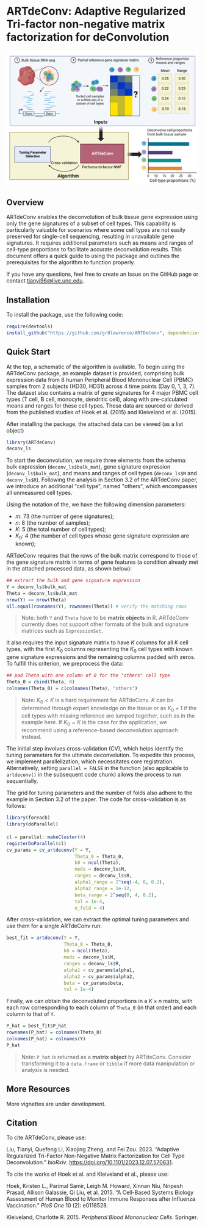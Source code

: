 # ARTdeConv: Adaptive Regularized Tri-factor non-negative matrix factorization for deConvolution

![Schematic Representation of The ARTdeConv Workflow](./images/ARTdeConv_schema.png)

## Overview

ARTdeConv enables the deconvolution of bulk tissue gene expression using only the gene signatures of a subset of cell types. This capability is particularly valuable for scenarios where some cell types are not easily preserved for single-cell sequencing, resulting in unavailable gene signatures. It requires additional parameters such as means and ranges of cell-type proportions to facilitate accurate deconvolution results. This document offers a quick guide to using the package and outlines the prerequisites for the algorithm to function properly.

If you have any questions, feel free to create an Issue on the GitHub page or contact tianyi96@live.unc.edu.

## Installation

To install the package, use the following code:
```R
require(devtools)
install_github("https://github.com/gr8lawrence/ARTDeConv", dependencies = TRUE)
```

## Quick Start

At the top, a schematic of the algorithm is available. To begin using the ARTdeConv package, an example dataset is provided, comprising bulk expression data from 8 human Peripheral Blood Mononuclear Cell (PBMC) samples from 2 subjects (HD30, HD31) across 4 time points (Day 0, 1, 3, 7). The dataset also contains a matrix of gene signatures for 4 major PBMC cell types (T cell, B cell, monocyte, dendritic cell), along with pre-calculated means and ranges for these cell types. These data are sourced or derived from the published studies of Hoek et al. (2015) and Kleiveland et al. (2015).

After installing the package, the attached data can be viewed (as a list object)
```R
library(ARTdeConv)
deconv_ls
```

To start the deconvolution, we require three elements from the schema: bulk expression (`deconv_ls$bulk_mat`), gene signature expression (`deconv_ls$bulk_mat`), and means and ranges of cell types (`deconv_ls$M` and `deconv_ls$R`). Following the analysis in Section 3.2 of the ARTdeConv paper, we introduce an additional "cell type", named "others", which encompasses all unmeasured cell types.

Using the notation of the, we have the following dimension parameters:

 * $m$: 73 (the number of gene signatures);
 * $n$: 8 (the number of samples);
 * $K$: 5 (the total number of cell types);
 * $K_0$: 4 (the number of cell types whose gene signature expression are known);
 
ARTdeConv requires that the rows of the bulk matrix correspond to those of the gene signature matrix in terms of gene features (a condition already met in the attached processed data, as shown below): 

```R
## extract the bulk and gene signature expression
Y = deconv_ls$bulk_mat
Theta = deconv_ls$bulk_mat
nrow(Y) == nrow(Theta)
all.equal(rownames(Y), rownames(Theta)) # verify the matching rows
```

> Note: both `Y` and `Theta` have to be **matrix objects** in R. ARTdeConv currently does not support other formats of the bulk and signature matrices such as `ExpressionSet`.

It also requires the input signature matrix to have $K$ columns for all $K$ cell types, with the first $K_0$ columns representing the $K_0$ cell types with known gene signature expressions and the remaining columns padded with zeros. To fulfill this criterion, we preprocess the data:

```R
## pad Theta with one column of 0 for the "others" cell type
Theta_0 = cbind(Theta, 0)
colnames(Theta_0) = c(colnames(Theta), "others") 
```

> Note: $K_0 < K$ is a hard requirement for ARTdeConv. $K$ can be determined through expert knowledge on the tissue or as $K_0 + 1$ if the cell types with missing reference are lumped together, such as in the example here. If $K_0 = K$ is the case for the application, we recommend using a reference-based deconvolution approach instead.

The initial step involves cross-validation (CV), which helps identify the tuning parameters for the ultimate deconvolution. To expedite this process, we implement parallelization, which necessitates core registration. Alternatively, setting `parallel = FALSE` in the function (also applicable to `artdeconv()` in the subsequent code chunk) allows the process to run sequentially. 

The grid for tuning parameters and the number of folds also adhere to the example in Section 3.2 of the paper. The code for cross-validation is as follows:

```R
library(foreach)
library(doParallel)

cl = parallel::makeCluster(4)
registerDoParallel(cl)
cv_params = cv_artdeconv(Y = Y, 
                         Theta_0 = Theta_0,
                         k0 = ncol(Theta), 
                         meds = deconv_ls$M, 
                         ranges = deconv_ls$R, 
                         alpha1_range = 2^seq(-4, 0, 0.2), 
                         alpha2_range = 1e-12, 
                         beta_range = 2^seq(0, 4, 0.2),
                         tol = 1e-4,
                         n_fold = 4) 

```
After cross-validation, we can extract the optimal tuning parameters and use them for a single ARTdeConv run:

```R
best_fit = artdeconv(Y = Y, 
                     Theta_0 = Theta_0,
                     k0 = ncol(Theta), 
                     meds = deconv_ls$M, 
                     ranges = deconv_ls$R, 
                     alpha1 = cv_params$alpha1,
                     alpha2 = cv_params$alpha2,
                     beta = cv_params$beta,
                     tol = 1e-4)
```

Finally, we can obtain the deconvoluted proportions in a $K \times n$ matrix, with each row corresponding to each column of `Theta_0` (in that order) and each column to that of `Y`.

```R
P_hat = best_fit$P_hat
rownames(P_hat) = colnames(Theta_0)
colnames(P_hat) = colnames(Y)
P_hat
```

> Note: `P_hat` is returned as a **matrix object** by ARTdeConv. Consider transforming it to a `data.frame` or `tibble` if more data manipulation or analysis is needed. 

## More Resources

More vignettes are under development.

## Citation

To cite ARTdeConv, please use:

Liu, Tianyi, Quefeng Li, Xiaojing Zheng, and Fei Zou. 2023. “Adaptive Regularized Tri-Factor Non-Negative Matrix Factorization for Cell Type Deconvolution.” *bioRxiv*. https://doi.org/10.1101/2023.12.07.570631.

To cite the works of Hoek et al. and Kleiveland et al., please use:

Hoek, Kristen L., Parimal Samir, Leigh M. Howard, Xinnan Niu, Nripesh Prasad, Allison Galassie, Qi Liu, et al. 2015. “A Cell-Based Systems Biology Assessment of Human Blood to Monitor Immune Responses after Influenza Vaccination.” *PloS One* 10 (2): e0118528.

Kleiveland, Charlotte R. 2015. *Peripheral Blood Mononuclear Cells*. Springer.

